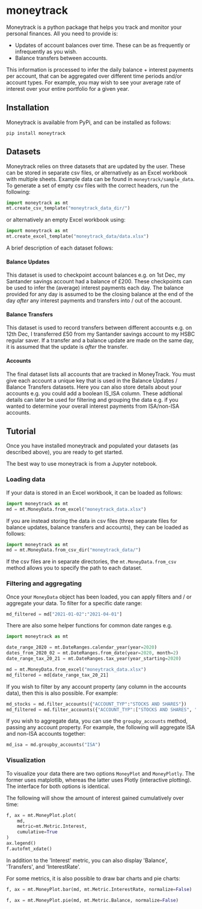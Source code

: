 # moneytrack

Moneytrack is a python package that helps you track and monitor 
your personal finances.
All you need to provide is:

- Updates of account balances over time. These can be as frequently or infrequently as you wish. 
- Balance transfers between accounts. 

This information is processed to infer the daily balance + interest payments
per account, that can be aggregated over different time periods
and/or account types. For example, you may wish to see your average
rate of interest over your entire portfolio for a given year.

## Installation

Moneytrack is available from PyPi, and can be installed
as follows:

```
pip install moneytrack
```

## Datasets

Moneytrack relies on three datasets that are updated by the user.
These can be stored in separate csv files, or alternatively as
an Excel workbook with multiple sheets. 
Example data can be found in `moneytrack/sample_data`. 
To generate a set of empty csv files with the correct headers, run the following:

```python
import moneytrack as mt
mt.create_csv_template("moneytrack_data_dir/")
```

or alternatively an empty Excel workbook using:

```python
import moneytrack as mt
mt.create_excel_template("moneytrack_data/data.xlsx")
```

A brief description of each dataset follows:

#### Balance Updates 

This dataset is used to checkpoint account balances e.g. on 1st Dec, 
my Santander savings account had a balance of £200.
These checkpoints can be used to infer the (average) interest payments
each day. The balance provided for any day is assumed
to be the closing balance at the end of the day *after*
any interest payments and transfers into / out of the account.

#### Balance Transfers

This dataset is used to record transfers between different accounts e.g.
on 12th Dec, I transferred £50 from my Santander savings account to
my HSBC regular saver.
If a transfer and a balance update are made on the same day, it is
assumed that the update is *after* the transfer. 

#### Accounts

The final dataset lists all accounts that are tracked 
in MoneyTrack. 
You must give each account a unique key that is used
in the Balance Updates / Balance Transfers datasets.
Here you can also store details about your accounts 
e.g. you could add a boolean IS_ISA column.
These addtional details can later be used for filtering and
grouping the data e.g. if you wanted to determine your overall
interest payments from ISA/non-ISA accounts. 

## Tutorial

Once you have installed moneytrack and populated
your datasets (as described above), you are ready
to get started.

The best way to use moneytrack is from a Jupyter notebook.

### Loading data
If your data is stored in an Excel workbook, it can be loaded 
as follows:

```python
import moneytrack as mt
md = mt.MoneyData.from_excel("moneytrack_data.xlsx")
```

If you are instead storing the data in csv files (three 
separate files for balance updates, balance transfers and accounts),
they can be loaded as follows:

```python
import moneytrack as mt
md = mt.MoneyData.from_csv_dir("moneytrack_data/")
```

If the csv files are in separate directories, the `mt.MoneyData.from_csv` 
method allows you to specify the path to each dataset. 

### Filtering and aggregating

Once your `MoneyData` object has been loaded, you can apply filters
and / or aggregate your data. To filter for a specific date range:

```python
md_filtered = md["2021-01-02":"2021-04-01"]
```

There are also some helper functions for common date ranges e.g.

```python
import moneytrack as mt

date_range_2020 = mt.DateRanges.calendar_year(year=2020)
dates_from_2020_02 = mt.DateRanges.from_date(year=2020, month=2)
date_range_tax_20_21 = mt.DateRanges.tax_year(year_starting=2020)

md = mt.MoneyData.from_excel("moneytrack_data.xlsx")
md_filtered = md[date_range_tax_20_21]
```

If you wish to filter by any account property (any column in the
accounts data), then this is also possible. For example:

```python
md_stocks = md.filter_accounts({"ACCOUNT_TYP":"STOCKS AND SHARES"})
md_filtered = md.filter_accounts({"ACCOUNT_TYP":["STOCKS AND SHARES", "EASY_ACCESS"]})
```

If you wish to aggregate data, you can use the `groupby_accounts` method,
passing any account property. For example, the following will aggregate 
ISA and non-ISA accounts together:

```python
md_isa = md.groupby_accounts("ISA")
```

### Visualization 

To visualize your data there are two options `MoneyPlot` and `MoneyPlotly`.
The former uses matplotlib, whereas the latter uses Plotly 
(interactive plotting). The interface for both options is identical.

The following will show the amount of interest gained cumulatively over
time:

```python
f, ax = mt.MoneyPlot.plot(
    md,
    metric=mt.Metric.Interest,
    cumulative=True
)
ax.legend()
f.autofmt_xdate()
```

In addition to the 'Interest' metric, you can also display 'Balance', 'Transfers',
and 'InterestRate'. 

For some metrics, it is also possible to draw bar charts and pie charts:

```python
f, ax = mt.MoneyPlot.bar(md, mt.Metric.InterestRate, normalize=False)
```

```python
f, ax = mt.MoneyPlot.pie(md, mt.Metric.Balance, normalize=False)
```